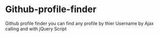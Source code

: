 # Github-profile-finder
Github profile finder you can find any profile by thier Username by Ajax calling and with jQuery Script 
